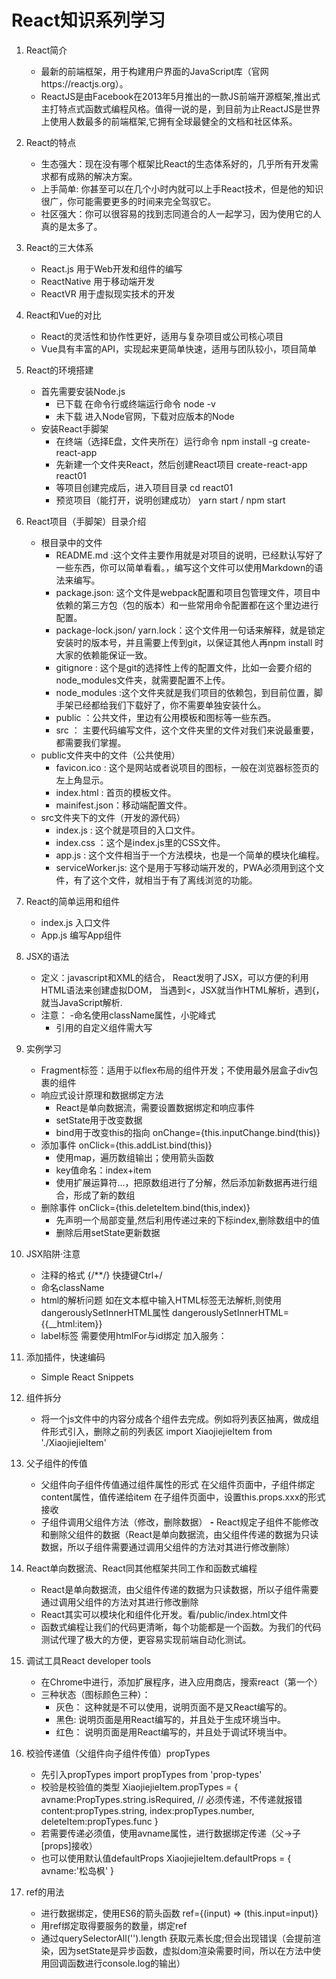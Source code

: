# React知识系列学习
1. React简介
    - 最新的前端框架，用于构建用户界面的JavaScript库（官网https://reactjs.org）。
    - ReactJS是由Facebook在2013年5月推出的一款JS前端开源框架,推出式主打特点式函数式编程风格。值得一说的是，到目前为止ReactJS是世界上使用人数最多的前端框架,它拥有全球最健全的文档和社区体系。
2. React的特点
    - 生态强大：现在没有哪个框架比React的生态体系好的，几乎所有开发需求都有成熟的解决方案。
    - 上手简单: 你甚至可以在几个小时内就可以上手React技术，但是他的知识很广，你可能需要更多的时间来完全驾驭它。
    - 社区强大：你可以很容易的找到志同道合的人一起学习，因为使用它的人真的是太多了。
3. React的三大体系
    - React.js 用于Web开发和组件的编写
    - ReactNative 用于移动端开发
    - ReactVR 用于虚拟现实技术的开发
4. React和Vue的对比
    - React的灵活性和协作性更好，适用与复杂项目或公司核心项目
    - Vue具有丰富的API，实现起来更简单快速，适用与团队较小，项目简单
5. React的环境搭建
    - 首先需要安装Node.js
        - 已下载 
        在命令行或终端运行命令 node -v
        - 未下载
        进入Node官网，下载对应版本的Node
    - 安装React手脚架
        - 在终端（选择E盘，文件夹所在）运行命令
        npm install -g create-react-app
        - 先新建一个文件夹React，然后创建React项目
        create-react-app react01
        - 等项目创建完成后，进入项目目录
        cd react01
        - 预览项目（能打开，说明创建成功）
        yarn start / npm start
6. React项目（手脚架）目录介绍
    - 根目录中的文件
        - README.md :这个文件主要作用就是对项目的说明，已经默认写好了一些东西，你可以简单看看。，编写这个文件可以使用Markdown的语法来编写。
        - package.json: 这个文件是webpack配置和项目包管理文件，项目中依赖的第三方包（包的版本）和一些常用命令配置都在这个里边进行配置。
        - package-lock.json/ yarn.lock：这个文件用一句话来解释，就是锁定安装时的版本号，并且需要上传到git，以保证其他人再npm install 时大家的依赖能保证一致。
        - gitignore : 这个是git的选择性上传的配置文件，比如一会要介绍的node_modules文件夹，就需要配置不上传。
        - node_modules :这个文件夹就是我们项目的依赖包，到目前位置，脚手架已经都给我们下载好了，你不需要单独安装什么。
        - public ：公共文件，里边有公用模板和图标等一些东西。
        - src ： 主要代码编写文件，这个文件夹里的文件对我们来说最重要，都需要我们掌握。
    - public文件夹中的文件（公共使用）
        - favicon.ico : 这个是网站或者说项目的图标，一般在浏览器标签页的左上角显示。
        - index.html : 首页的模板文件。
        - mainifest.json：移动端配置文件。
    - src文件夹下的文件（开发的源代码）
        - index.js : 这个就是项目的入口文件。
        - index.css ：这个是index.js里的CSS文件。
        - app.js : 这个文件相当于一个方法模块，也是一个简单的模块化编程。
        - serviceWorker.js: 这个是用于写移动端开发的，PWA必须用到这个文件，有了这个文件，就相当于有了离线浏览的功能。

7. React的简单运用和组件
    - index.js 入口文件
    - App.js 编写App组件
8. JSX的语法
    - 定义：javascript和XML的结合， React发明了JSX，可以方便的利用HTML语法来创建虚拟DOM， 当遇到<，JSX就当作HTML解析，遇到{，就当JavaScript解析.
    - 注意：
        -命名使用className属性，小驼峰式
        - 引用的自定义组件需大写

9. 实例学习
    - Fragment标签：适用于以flex布局的组件开发；不使用最外层盒子div包裹的组件
    - 响应式设计原理和数据绑定方法 
        - React是单向数据流，需要设置数据绑定和响应事件
        - setState用于改变数据
        - bind用于改变this的指向 onChange={this.inputChange.bind(this)}
    - 添加事件 onClick={this.addList.bind(this)}
        - 使用map，遍历数组输出；使用箭头函数
        - key值命名：index+item
        - 使用扩展运算符...，把原数组进行了分解，然后添加新数据再进行组合，形成了新的数组
    - 删除事件 onClick={this.deleteItem.bind(this,index)}
        - 先声明一个局部变量,然后利用传递过来的下标index,删除数组中的值
        - 删除后用setState更新数据

10. JSX陷阱·注意
    - 注释的格式 {/**/} 快捷键Ctrl+/
    - 命名className
    - html的解析问题
    如在文本框中输入HTML标签无法解析,则使用dangerouslySetInnerHTML属性
    dangerouslySetInnerHTML={{__html:item}}
    - label标签 需要使用htmlFor与id绑定
    <label htmlFor="jspang">加入服务：</label>
11. 添加插件，快速编码
    - Simple React Snippets
12. 组件拆分
    - 将一个js文件中的内容分成各个组件去完成。例如将列表区抽离，做成组件形式引入，删除之前的列表区
    import XiaojiejieItem from './XiaojiejieItem'
    <div>
        <XiaojiejieItem />
    </div>
13. 父子组件的传值
    - 父组件向子组件传值通过组件属性的形式
    在父组件页面中，子组件绑定content属性，值传递给item <XiaojiejieItem content={item} />
    在子组件页面中，设置this.props.xxx的形式接收
    - 子组件调用父组件方法（修改，删除数据）
        **-** React规定子组件不能修改和删除父组件的数据（React是单向数据流，由父组件传递的数据为只读数据，所以子组件需要通过调用父组件的方法对其进行修改删除）
14. React单向数据流、React同其他框架共同工作和函数式编程
    - React是单向数据流，由父组件传递的数据为只读数据，所以子组件需要通过调用父组件的方法对其进行修改删除
    - React其实可以模块化和组件化开发。看/public/index.html文件
    - 函数式编程让我们的代码更清晰，每个功能都是一个函数。为我们的代码测试代理了极大的方便，更容易实现前端自动化测试。
    
15. 调试工具React developer tools
    - 在Chrome中进行，添加扩展程序，进入应用商店，搜索react（第一个）
    - 三种状态（图标颜色三种）：
        - 灰色： 这种就是不可以使用，说明页面不是又React编写的。
        - 黑色: 说明页面是用React编写的，并且处于生成环境当中。
        - 红色： 说明页面是用React编写的，并且处于调试环境当中。
16. 校验传递值（父组件向子组件传值）propTypes
    - 先引入propTypes import propTypes from 'prop-types'
    - 校验是校验值的类型
    XiaojiejieItem.propTypes = {
    avname:PropTypes.string.isRequired,  // 必须传递，不传递就报错
    content:propTypes.string,
    index:propTypes.number,
    deleteItem:propTypes.func
    }   
    - 若需要传递必须值，使用avname属性，进行数据绑定传递（父->子[props]接收）
    - 也可以使用默认值defaultProps
    XiaojiejieItem.defaultProps = {
        avname:'松岛枫'
    }
17. ref的用法
    - 进行数据绑定，使用ES6的箭头函数 ref={(input) => (this.input=input)}
    - 用ref绑定取得要服务的数量，绑定ref
    - 通过querySelectorAll('').length 获取元素长度;但会出现错误（会提前渲染，因为setState是异步函数，虚拟dom渲染需要时间，所以在方法中使用回调函数进行console.log的输出）


        